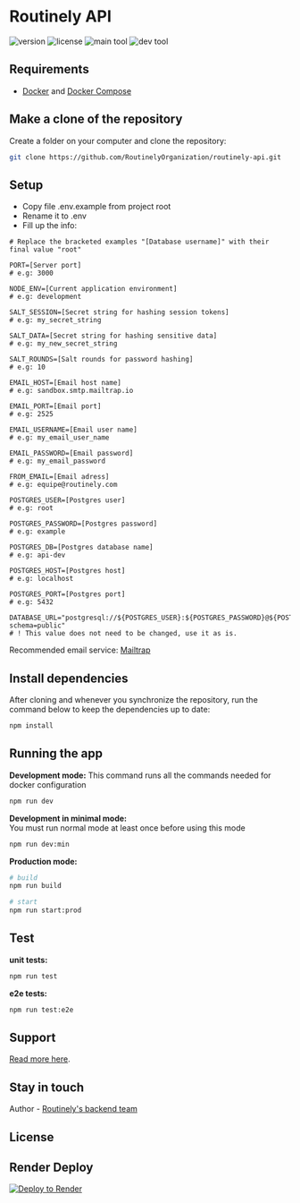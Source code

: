 # Routinely API

![version](https://img.shields.io/github/package-json/v/RoutinelyOrganization/Routinely.API?style=flat-square&labelColor=f2f2f2&color=white)
![license](https://img.shields.io/github/license/RoutinelyOrganization/Routinely.API?style=flat-square&labelColor=f2f2f2&color=white)
![main tool](https://img.shields.io/badge/Nest_JS-f2f2f2?logo=nestjs&logoColor=db1737&style=flat-square)
![dev tool](https://img.shields.io/badge/Docker-f2f2f2?logo=docker&logoColor=blue&style=flat-square)

## Requirements

- [Docker](https://www.docker.com/) and [Docker Compose](https://docs.docker.com/compose/)

## Make a clone of the repository
Create a folder on your computer and clone the repository:
```bash
git clone https://github.com/RoutinelyOrganization/routinely-api.git
```

## Setup

- Copy file .env.example from project root
- Rename it to .env
- Fill up the info:

```env
# Replace the bracketed examples "[Database username]" with their final value "root"

PORT=[Server port]
# e.g: 3000

NODE_ENV=[Current application environment]
# e.g: development

SALT_SESSION=[Secret string for hashing session tokens]
# e.g: my_secret_string

SALT_DATA=[Secret string for hashing sensitive data]
# e.g: my_new_secret_string

SALT_ROUNDS=[Salt rounds for password hashing]
# e.g: 10

EMAIL_HOST=[Email host name]
# e.g: sandbox.smtp.mailtrap.io

EMAIL_PORT=[Email port]
# e.g: 2525

EMAIL_USERNAME=[Email user name]
# e.g: my_email_user_name

EMAIL_PASSWORD=[Email password]
# e.g: my_email_password

FROM_EMAIL=[Email adress]
# e.g: equipe@routinely.com

POSTGRES_USER=[Postgres user]
# e.g: root

POSTGRES_PASSWORD=[Postgres password]
# e.g: example

POSTGRES_DB=[Postgres database name]
# e.g: api-dev

POSTGRES_HOST=[Postgres host]
# e.g: localhost

POSTGRES_PORT=[Postgres port]
# e.g: 5432

DATABASE_URL="postgresql://${POSTGRES_USER}:${POSTGRES_PASSWORD}@${POSTGRES_HOST}:${POSTGRES_PORT}/${POSTGRES_DB}?schema=public"
# ! This value does not need to be changed, use it as is.
```

Recommended email service: [Mailtrap](https://mailtrap.io/)

## Install dependencies
After cloning and whenever you synchronize the repository, run the command below to keep the dependencies up to date:
```bash
npm install
```

## Running the app
**Development mode:**
This command runs all the commands needed for docker configuration
```bash
npm run dev
```

**Development in minimal mode:**<br>
You must run normal mode at least once before using this mode
```bash
npm run dev:min
```

**Production mode:**
```bash
# build
npm run build

# start
npm run start:prod
```

## Test

**unit tests:**
```bash
npm run test
```

**e2e tests:**
```bash
npm run test:e2e
```

## Support
[Read more here](https://github.com/RoutinelyOrganization).

## Stay in touch
Author - [Routinely's backend team](https://github.com/RoutinelyOrganization)

## License
## Render Deploy
<a href="https://render.com/deploy?repo=https://github.com/RoutinelyOrganization/routinely-api.git/tree/homologation">
  <img src="https://render.com/images/deploy-to-render-button.svg" alt="Deploy to Render">
</a>

